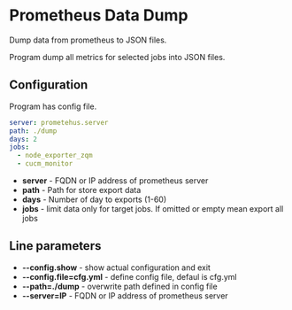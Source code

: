 # Prometheus Data Dump
Dump data from prometheus to JSON files.

Program dump all metrics for selected jobs into JSON files.

## Configuration

Program has config file.
```yaml
server: prometehus.server
path: ./dump
days: 2
jobs:
  - node_exporter_zqm
  - cucm_monitor
``` 

- **server** - FQDN or IP address of prometheus server
- **path** - Path for store export data
- **days** - Number of day to exports (1-60)
- **jobs** - limit data only for target jobs. If omitted or empty mean export all jobs

## Line parameters
- **--config.show** - show actual configuration and exit
- **--config.file=cfg.yml** - define config file, defaul is cfg.yml
- **--path=./dump** - overwrite path defined in  config file
- **--server=IP** - FQDN or IP address of prometheus server
